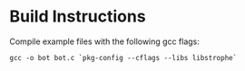 Build Instructions
==================

Compile example files with the following gcc flags:
```
gcc -o bot bot.c `pkg-config --cflags --libs libstrophe`
```
